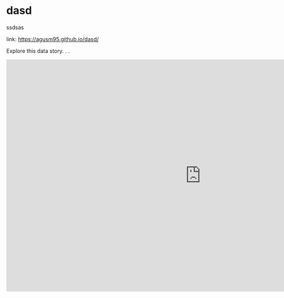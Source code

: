 # dasd
ssdsas

link: https://agusm95.github.io/dasd/

Explore this data story. . .
<iframe title="Proyecto_final amazon (2)" width="1024" height="612" src="https://app.powerbi.com/view?r=eyJrIjoiY2Y5ZTk1YjQtZTZiZC00ZDA5LWFjMDAtYzJiYjRjNGQ0ZjRlIiwidCI6IjFhZDg2Mzc0LTA5YWUtNDBjMS04ZWVmLTY2MmIyMDdhOTNmZiJ9&pageName=ReportSection" frameborder="0" allowFullScreen="true"></iframe>
